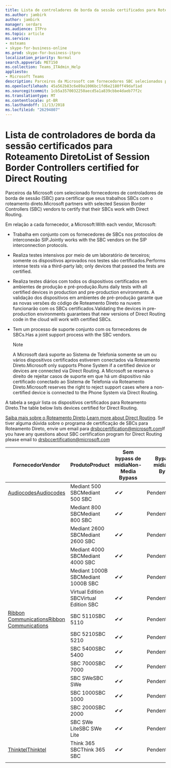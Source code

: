 ```yaml
---
title: Lista de controladores de borda da sessão certificados para Roteamento Direto
ms.author: jambirk
author: jambirk
manager: serdars
ms.audience: ITPro
ms.topic: article
ms.service:
- msteams
- skype-for-business-online
ms.prod: skype-for-business-itpro
localization_priority: Normal
search.appverid: MET150
ms.collection: Teams_ITAdmin_Help
appliesto:
- Microsoft Teams
description: Parceiros da Microsoft com fornecedores SBC selecionados para certificar a seus SBCs funcionam com o roteamento direto.
ms.openlocfilehash: 45a562b83c6e89a1006bc1fd6e2180ff49daf1ad
ms.sourcegitcommit: 1cb5a3570032250aecd5a1a839cbbe4daeb77f2c
ms.translationtype: MT
ms.contentlocale: pt-BR
ms.lasthandoff: 11/13/2018
ms.locfileid: "26294807"
---
```

# <a name="list-of-session-border-controllers-certified-for-direct-routing"></a><span data-ttu-id="0c3f2-103">Lista de controladores de borda da sessão certificados para Roteamento Direto</span><span class="sxs-lookup"><span data-stu-id="0c3f2-103">List of Session Border Controllers certified for Direct Routing</span></span>

<span data-ttu-id="0c3f2-104">Parceiros da Microsoft com selecionado fornecedores de controladores de borda de sessão (SBC) para certificar que seus trabalhos SBCs com o roteamento direto.</span><span class="sxs-lookup"><span data-stu-id="0c3f2-104">Microsoft partners with selected Session Border Controllers (SBC) vendors to certify that their SBCs work with Direct Routing.</span></span> 

<span data-ttu-id="0c3f2-105">Em relação a cada fornecedor, a Microsoft:</span><span class="sxs-lookup"><span data-stu-id="0c3f2-105">With each vendor, Microsoft:</span></span> 

- <span data-ttu-id="0c3f2-106">Trabalha em conjunto com os fornecedores de SBCs nos protocolos de interconexão SIP.</span><span class="sxs-lookup"><span data-stu-id="0c3f2-106">Jointly works with the SBC vendors on the SIP interconnection protocols.</span></span>
- <span data-ttu-id="0c3f2-107">Realiza testes intensivos por meio de um laboratório de terceiros; somente os dispositivos aprovados nos testes são certificados.</span><span class="sxs-lookup"><span data-stu-id="0c3f2-107">Performs intense tests via a third-party lab; only devices that passed the tests are certified.</span></span> 
- <span data-ttu-id="0c3f2-108">Realiza testes diários com todos os dispositivos certificados em ambientes de produção e pré-produção.</span><span class="sxs-lookup"><span data-stu-id="0c3f2-108">Runs daily tests with all certified devices in production and pre-production environments.</span></span> <span data-ttu-id="0c3f2-109">A validação dos dispositivos em ambientes de pré-produção garante que as novas versões do código de Roteamento Direto na nuvem funcionarão com os SBCs certificados.</span><span class="sxs-lookup"><span data-stu-id="0c3f2-109">Validating the devices in pre-production environments guarantees that new versions of Direct Routing code in the cloud will work with certified SBCs.</span></span> 
- <span data-ttu-id="0c3f2-110">Tem um processo de suporte conjunto com os fornecedores de SBCs.</span><span class="sxs-lookup"><span data-stu-id="0c3f2-110">Has a joint support process with the SBC vendors.</span></span>


  > [!NOTE]
  > <span data-ttu-id="0c3f2-111">A Microsoft dará suporte ao Sistema de Telefonia somente se um ou vários dispositivos certificados estiverem conectados via Roteamento Direto.</span><span class="sxs-lookup"><span data-stu-id="0c3f2-111">Microsoft only supports Phone System if a certified device or devices are connected via Direct Routing.</span></span> <span data-ttu-id="0c3f2-112">A Microsoft se reserva o direito de rejeitar casos de suporte em que há um dispositivo não certificado conectado ao Sistema de Telefonia via Roteamento Direto.</span><span class="sxs-lookup"><span data-stu-id="0c3f2-112">Microsoft reserves the right to reject support cases where a non-certified device is connected to the Phone System via Direct Routing.</span></span> 

<span data-ttu-id="0c3f2-113">A tabela a seguir lista os dispositivos certificados para Roteamento Direto.</span><span class="sxs-lookup"><span data-stu-id="0c3f2-113">The table below lists devices certified for Direct Routing.</span></span> 

<span data-ttu-id="0c3f2-114">[Saiba mais sobre o Roteamento Direto](https://aka.ms/dr).</span><span class="sxs-lookup"><span data-stu-id="0c3f2-114">[Learn more about Direct Routing](https://aka.ms/dr).</span></span> <span data-ttu-id="0c3f2-115">Se tiver alguma dúvida sobre o programa de certificação de SBCs para Roteamento Direto, envie um email para drsbccertification@microsoft.com</span><span class="sxs-lookup"><span data-stu-id="0c3f2-115">If you have any questions about SBC certification program for Direct Routing please email to drsbccertification@microsoft.com</span></span>


|                                                       <span data-ttu-id="0c3f2-116">Fornecedor</span><span class="sxs-lookup"><span data-stu-id="0c3f2-116">Vendor</span></span>                                                        |       <span data-ttu-id="0c3f2-117">Produto</span><span class="sxs-lookup"><span data-stu-id="0c3f2-117">Product</span></span>       | <span data-ttu-id="0c3f2-118">Sem bypass de mídia</span><span class="sxs-lookup"><span data-stu-id="0c3f2-118">Non-Media Bypass</span></span> | <span data-ttu-id="0c3f2-119">Bypass de mídia</span><span class="sxs-lookup"><span data-stu-id="0c3f2-119">Media Bypass</span></span> | <span data-ttu-id="0c3f2-120">Versão do software</span><span class="sxs-lookup"><span data-stu-id="0c3f2-120">Software Version</span></span> |
|---------------------------------------------------------------------------------------------------------------------|---------------------|------------------|--------------|------------------|
| [<span data-ttu-id="0c3f2-121">Audiocodes</span><span class="sxs-lookup"><span data-stu-id="0c3f2-121">Audiocodes</span></span>](https://www.audiocodes.com/solutions-products/products/products-for-microsoft-365/sbcs-media-gateways) |   <span data-ttu-id="0c3f2-122">Mediant 500 SBC</span><span class="sxs-lookup"><span data-stu-id="0c3f2-122">Mediant 500 SBC</span></span>   |     <span data-ttu-id="0c3f2-123">&#10004;</span><span class="sxs-lookup"><span data-stu-id="0c3f2-123">&#10004;</span></span>     |   <span data-ttu-id="0c3f2-124">Pendente</span><span class="sxs-lookup"><span data-stu-id="0c3f2-124">Pending</span></span>    |  <span data-ttu-id="0c3f2-125">7.20A.200.055</span><span class="sxs-lookup"><span data-stu-id="0c3f2-125">7.20A.200.055</span></span>   |
|                                                                                                                     |   <span data-ttu-id="0c3f2-126">Mediant 800 SBC</span><span class="sxs-lookup"><span data-stu-id="0c3f2-126">Mediant 800 SBC</span></span>   |     <span data-ttu-id="0c3f2-127">&#10004;</span><span class="sxs-lookup"><span data-stu-id="0c3f2-127">&#10004;</span></span>     |   <span data-ttu-id="0c3f2-128">Pendente</span><span class="sxs-lookup"><span data-stu-id="0c3f2-128">Pending</span></span>    |  <span data-ttu-id="0c3f2-129">7.20A.200.055</span><span class="sxs-lookup"><span data-stu-id="0c3f2-129">7.20A.200.055</span></span>   |
|                                                                                                                     |  <span data-ttu-id="0c3f2-130">Mediant 2600 SBC</span><span class="sxs-lookup"><span data-stu-id="0c3f2-130">Mediant 2600 SBC</span></span>   |     <span data-ttu-id="0c3f2-131">&#10004;</span><span class="sxs-lookup"><span data-stu-id="0c3f2-131">&#10004;</span></span>     |   <span data-ttu-id="0c3f2-132">Pendente</span><span class="sxs-lookup"><span data-stu-id="0c3f2-132">Pending</span></span>    |  <span data-ttu-id="0c3f2-133">7.20A.200.055</span><span class="sxs-lookup"><span data-stu-id="0c3f2-133">7.20A.200.055</span></span>   |
|                                                                                                                     |  <span data-ttu-id="0c3f2-134">Mediant 4000 SBC</span><span class="sxs-lookup"><span data-stu-id="0c3f2-134">Mediant 4000 SBC</span></span>   |     <span data-ttu-id="0c3f2-135">&#10004;</span><span class="sxs-lookup"><span data-stu-id="0c3f2-135">&#10004;</span></span>     |   <span data-ttu-id="0c3f2-136">Pendente</span><span class="sxs-lookup"><span data-stu-id="0c3f2-136">Pending</span></span>    |  <span data-ttu-id="0c3f2-137">7.20A.200.055</span><span class="sxs-lookup"><span data-stu-id="0c3f2-137">7.20A.200.055</span></span>   |
|                                                                                                                     | <span data-ttu-id="0c3f2-138">Mediant 1000B SBC</span><span class="sxs-lookup"><span data-stu-id="0c3f2-138">Mediant 1000B  SBC</span></span>  |     <span data-ttu-id="0c3f2-139">&#10004;</span><span class="sxs-lookup"><span data-stu-id="0c3f2-139">&#10004;</span></span>     |   <span data-ttu-id="0c3f2-140">Pendente</span><span class="sxs-lookup"><span data-stu-id="0c3f2-140">Pending</span></span>    |  <span data-ttu-id="0c3f2-141">7.20A.200.055</span><span class="sxs-lookup"><span data-stu-id="0c3f2-141">7.20A.200.055</span></span>   |
|                                                                                                                     | <span data-ttu-id="0c3f2-142">Virtual Edition SBC</span><span class="sxs-lookup"><span data-stu-id="0c3f2-142">Virtual Edition SBC</span></span> |     <span data-ttu-id="0c3f2-143">&#10004;</span><span class="sxs-lookup"><span data-stu-id="0c3f2-143">&#10004;</span></span>     |   <span data-ttu-id="0c3f2-144">Pendente</span><span class="sxs-lookup"><span data-stu-id="0c3f2-144">Pending</span></span>    |  <span data-ttu-id="0c3f2-145">7.20A.200.055</span><span class="sxs-lookup"><span data-stu-id="0c3f2-145">7.20A.200.055</span></span>   |
|  [<span data-ttu-id="0c3f2-146">Ribbon Communications</span><span class="sxs-lookup"><span data-stu-id="0c3f2-146">Ribbon Communications</span></span>](https://ribboncommunications.com/solutions/enterprise-solutions/microsoft-skype-business)  |      <span data-ttu-id="0c3f2-147">SBC 5110</span><span class="sxs-lookup"><span data-stu-id="0c3f2-147">SBC 5110</span></span>       |     <span data-ttu-id="0c3f2-148">&#10004;</span><span class="sxs-lookup"><span data-stu-id="0c3f2-148">&#10004;</span></span>     |   <span data-ttu-id="0c3f2-149">Pendente</span><span class="sxs-lookup"><span data-stu-id="0c3f2-149">Pending</span></span>    |       <span data-ttu-id="0c3f2-150">V6.2</span><span class="sxs-lookup"><span data-stu-id="0c3f2-150">V6.2</span></span>       |
|                                                                                                                     |      <span data-ttu-id="0c3f2-151">SBC 5210</span><span class="sxs-lookup"><span data-stu-id="0c3f2-151">SBC 5210</span></span>       |     <span data-ttu-id="0c3f2-152">&#10004;</span><span class="sxs-lookup"><span data-stu-id="0c3f2-152">&#10004;</span></span>     |   <span data-ttu-id="0c3f2-153">Pendente</span><span class="sxs-lookup"><span data-stu-id="0c3f2-153">Pending</span></span>    |       <span data-ttu-id="0c3f2-154">V6.2</span><span class="sxs-lookup"><span data-stu-id="0c3f2-154">V6.2</span></span>       |
|                                                                                                                     |      <span data-ttu-id="0c3f2-155">SBC 5400</span><span class="sxs-lookup"><span data-stu-id="0c3f2-155">SBC 5400</span></span>       |     <span data-ttu-id="0c3f2-156">&#10004;</span><span class="sxs-lookup"><span data-stu-id="0c3f2-156">&#10004;</span></span>     |   <span data-ttu-id="0c3f2-157">Pendente</span><span class="sxs-lookup"><span data-stu-id="0c3f2-157">Pending</span></span>    |       <span data-ttu-id="0c3f2-158">V6.2</span><span class="sxs-lookup"><span data-stu-id="0c3f2-158">V6.2</span></span>       |
|                                                                                                                     |      <span data-ttu-id="0c3f2-159">SBC 7000</span><span class="sxs-lookup"><span data-stu-id="0c3f2-159">SBC 7000</span></span>       |     <span data-ttu-id="0c3f2-160">&#10004;</span><span class="sxs-lookup"><span data-stu-id="0c3f2-160">&#10004;</span></span>     |   <span data-ttu-id="0c3f2-161">Pendente</span><span class="sxs-lookup"><span data-stu-id="0c3f2-161">Pending</span></span>    |       <span data-ttu-id="0c3f2-162">V6.2</span><span class="sxs-lookup"><span data-stu-id="0c3f2-162">V6.2</span></span>       |
|                                                                                                                     |       <span data-ttu-id="0c3f2-163">SBC SWe</span><span class="sxs-lookup"><span data-stu-id="0c3f2-163">SBC SWe</span></span>       |     <span data-ttu-id="0c3f2-164">&#10004;</span><span class="sxs-lookup"><span data-stu-id="0c3f2-164">&#10004;</span></span>     |   <span data-ttu-id="0c3f2-165">Pendente</span><span class="sxs-lookup"><span data-stu-id="0c3f2-165">Pending</span></span>    |       <span data-ttu-id="0c3f2-166">V6.2</span><span class="sxs-lookup"><span data-stu-id="0c3f2-166">V6.2</span></span>       |
|                                                                                                                     |      <span data-ttu-id="0c3f2-167">SBC 1000</span><span class="sxs-lookup"><span data-stu-id="0c3f2-167">SBC 1000</span></span>       |     <span data-ttu-id="0c3f2-168">&#10004;</span><span class="sxs-lookup"><span data-stu-id="0c3f2-168">&#10004;</span></span>     |   <span data-ttu-id="0c3f2-169">Pendente</span><span class="sxs-lookup"><span data-stu-id="0c3f2-169">Pending</span></span>    |      <span data-ttu-id="0c3f2-170">V7.0.2</span><span class="sxs-lookup"><span data-stu-id="0c3f2-170">V7.0.2</span></span>      |
|                                                                                                                     |      <span data-ttu-id="0c3f2-171">SBC 2000</span><span class="sxs-lookup"><span data-stu-id="0c3f2-171">SBC 2000</span></span>       |     <span data-ttu-id="0c3f2-172">&#10004;</span><span class="sxs-lookup"><span data-stu-id="0c3f2-172">&#10004;</span></span>     |   <span data-ttu-id="0c3f2-173">Pendente</span><span class="sxs-lookup"><span data-stu-id="0c3f2-173">Pending</span></span>    |      <span data-ttu-id="0c3f2-174">V7.0.2</span><span class="sxs-lookup"><span data-stu-id="0c3f2-174">V7.0.2</span></span>      |
|                                                                                                                     |    <span data-ttu-id="0c3f2-175">SBC SWe Lite</span><span class="sxs-lookup"><span data-stu-id="0c3f2-175">SBC SWe Lite</span></span>     |     <span data-ttu-id="0c3f2-176">&#10004;</span><span class="sxs-lookup"><span data-stu-id="0c3f2-176">&#10004;</span></span>     |   <span data-ttu-id="0c3f2-177">Pendente</span><span class="sxs-lookup"><span data-stu-id="0c3f2-177">Pending</span></span>    |      <span data-ttu-id="0c3f2-178">V7.0.4</span><span class="sxs-lookup"><span data-stu-id="0c3f2-178">V7.0.4</span></span>      |
|                     [<span data-ttu-id="0c3f2-179">Thinktel</span><span class="sxs-lookup"><span data-stu-id="0c3f2-179">Thinktel</span></span>](https://www.thinktel.ca/services/think-365/think-365-overview/)                      |    <span data-ttu-id="0c3f2-180">Think 365 SBC</span><span class="sxs-lookup"><span data-stu-id="0c3f2-180">Think 365 SBC</span></span>    |     <span data-ttu-id="0c3f2-181">&#10004;</span><span class="sxs-lookup"><span data-stu-id="0c3f2-181">&#10004;</span></span>     |   <span data-ttu-id="0c3f2-182">Pendente</span><span class="sxs-lookup"><span data-stu-id="0c3f2-182">Pending</span></span>    |       <span data-ttu-id="0c3f2-183">V1.4</span><span class="sxs-lookup"><span data-stu-id="0c3f2-183">V1.4</span></span>       |
|                                                                                                                     |                     |                  |              |                  |

